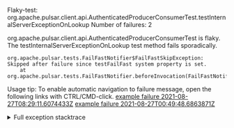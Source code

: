         
Flaky-test: org.apache.pulsar.client.api.AuthenticatedProducerConsumerTest.testInternalServerExceptionOnLookup
Number of failures: 2

org.apache.pulsar.client.api.AuthenticatedProducerConsumerTest is flaky. The testInternalServerExceptionOnLookup test method fails sporadically.

```
org.apache.pulsar.tests.FailFastNotifier$FailFastSkipException: Skipped after failure since testFailFast system property is set.
	at org.apache.pulsar.tests.FailFastNotifier.beforeInvocation(FailFastNotifier.java:88)

```

Usage tip: To enable automatic navigation to failure message, open the following links with CTRL/CMD-click.
[example failure 2021-08-27T08:29:11.6074433Z](https://github.com/apache/pulsar/runs/3441181143?check_suite_focus=true#step:9:638)
[example failure 2021-08-27T00:49:48.6863871Z](https://github.com/apache/pulsar/runs/3438608157?check_suite_focus=true#step:9:648)


<details>
<summary>Full exception stacktrace</summary>
<code><pre>
org.apache.pulsar.tests.FailFastNotifier$FailFastSkipException: Skipped after failure since testFailFast system property is set.
	at org.apache.pulsar.tests.FailFastNotifier.beforeInvocation(FailFastNotifier.java:88)

</pre></code>
</details>

